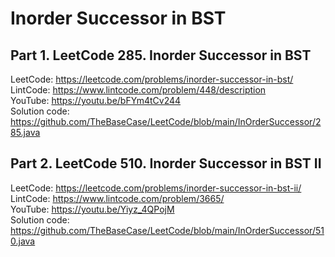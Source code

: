 # Inorder Successor in BST

## Part 1. LeetCode 285. Inorder Successor in BST<br/>
LeetCode: https://leetcode.com/problems/inorder-successor-in-bst/<br/>
LintCode: https://www.lintcode.com/problem/448/description<br/>
YouTube: https://youtu.be/bFYm4tCv244<br/>
Solution code: https://github.com/TheBaseCase/LeetCode/blob/main/InOrderSuccessor/285.java<br/>

## Part 2. LeetCode 510. Inorder Successor in BST II<br/>
LeetCode: https://leetcode.com/problems/inorder-successor-in-bst-ii/<br/>
LintCode: https://www.lintcode.com/problem/3665/<br/>
YouTube: https://youtu.be/Yiyz_4QPojM<br/>
Solution code: https://github.com/TheBaseCase/LeetCode/blob/main/InOrderSuccessor/510.java<br/>

<br/>